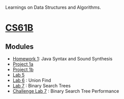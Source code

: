 Learnings on Data Structures and Algorithms.

# [CS61B](https://sp19.datastructur.es/)

## Modules
- [Homework 1](/dataStructuresAndAlgorithms/src/CS61B/HW1): Java Syntax and Sound Synthesis
- [Project 1a](/dataStructuresAndAlgorithms/src/CS61B/Proj1a)
- [Project 1b](/dataStructuresAndAlgorithms/src/CS61B/Proj1b)
- [Lab 5](/dataStructuresAndAlgorithms/src/CS61B/Lab5)
- [Lab 6](/dataStructuresAndAlgorithms/src/CS61B/Lab6) : Union Find
- [Lab 7](/dataStructuresAndAlgorithms/src/CS61B/Lab7) : Binary Search Trees
- [Challenge Lab 7](/dataStructuresAndAlgorithms/src/CS61B/CLab7) : Binary Search Tree Performance
